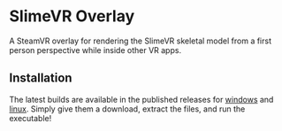 # SlimeVR Overlay
A SteamVR overlay for rendering the SlimeVR skeletal model from a first person
perspective while inside other VR apps.


## Installation

The latest builds are available in the published releases for [windows] and [linux].
Simply give them a download, extract the files, and run the executable!

[windows]: https://github.com/SlimeVR/SlimeVR-Overlay/releases/download/overlay-latest/windows-x64.zip
[linux]: https://github.com/SlimeVR/SlimeVR-Overlay/releases/download/overlay-latest/linux-x64.zip

